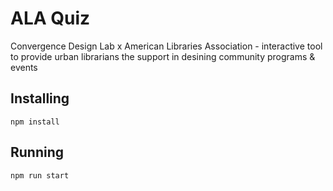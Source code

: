 # ALA Quiz

Convergence Design Lab x American Libraries Association - interactive tool to provide urban librarians the support in desining community programs & events

## Installing

```
npm install
```

## Running

```
npm run start
```
